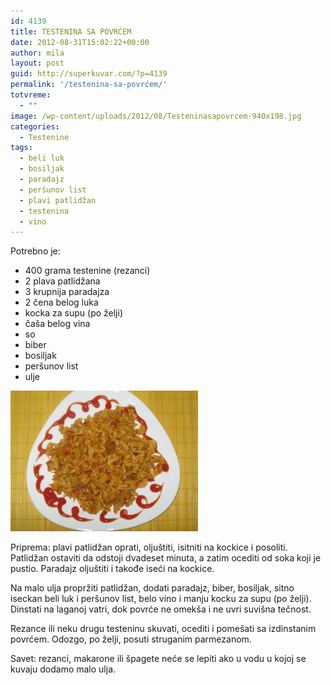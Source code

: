 ```yaml
---
id: 4139
title: TESTENINA SA POVRĆEM
date: 2012-08-31T15:02:22+00:00
author: mila
layout: post
guid: http://superkuvar.com/?p=4139
permalink: '/testenina-sa-povrćem/'
totvreme:
  - ""
image: /wp-content/uploads/2012/08/Testeninasapovrcem-940x198.jpg
categories:
  - Testenine
tags:
  - beli luk
  - bosiljak
  - paradajz
  - peršunov list
  - plavi patlidžan
  - testenina
  - vino
---
```

Potrebno je:

  * 400 grama testenine (rezanci)
  * 2 plava patlidžana
  * 3 krupnija paradajza
  * 2 čena belog luka
  * kocka za supu (po želji)
  * čaša belog vina
  * so
  * biber
  * bosiljak
  * peršunov list
  * ulje

<img class="alignnone size-medium wp-image-4140" title="Testeninasapovrcem" src="/wp-content/uploads/2012/08/Testeninasapovrcem-300x225.jpg" alt="" width="300" height="225" /> 

Priprema: plavi patlidžan oprati, oljuštiti, isitniti na kockice i posoliti. Patlidžan ostaviti da odstoji dvadeset minuta, a zatim ocediti od soka koji je pustio. Paradajz oljuštiti i takođe iseći na kockice.

Na malo ulja propržiti patlidžan, dodati paradajz, biber, bosiljak, sitno iseckan beli luk i peršunov list, belo vino i manju kocku za supu (po želji). Dinstati na laganoj vatri, dok povrće ne omekša i ne uvri suvišna tečnost.

Rezance ili neku drugu testeninu skuvati, ocediti i pomešati sa izdinstanim povrćem. Odozgo, po želji, posuti struganim parmezanom.

Savet: rezanci, makarone ili špagete neće se lepiti ako u vodu u kojoj se kuvaju dodamo malo ulja.